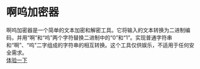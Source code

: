 # 啊呜加密器
啊呜加密器是一个简单的文本加密和解密工具。它将输入的文本转换为二进制编码，并用“啊”和“呜”两个字符替换二进制中的“0”和“1”。实现普通字符串和“啊”、“呜”二字组成的字符串的相互转换。这个工具仅供娱乐，不适用于任何安全需求。  
[体验一下](https://awu.rpone.top/)
